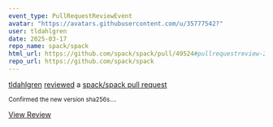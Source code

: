 ```yaml
---
event_type: PullRequestReviewEvent
avatar: "https://avatars.githubusercontent.com/u/35777542?"
user: tldahlgren
date: 2025-03-17
repo_name: spack/spack
html_url: https://github.com/spack/spack/pull/49524#pullrequestreview-2691591023
repo_url: https://github.com/spack/spack
---
```


<a href='https://github.com/tldahlgren' target='_blank'>tldahlgren</a> <a href='https://github.com/spack/spack/pull/49524#pullrequestreview-2691591023' target='_blank'>reviewed</a> a <a href='https://github.com/spack/spack/pull/49524' target='_blank'>spack/spack pull request</a>

<small>Confirmed the new version sha256s....</small>

<a href='https://github.com/spack/spack/pull/49524#pullrequestreview-2691591023' target='_blank'>View Review</a>